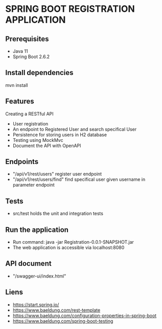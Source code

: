 # SPRING BOOT REGISTRATION APPLICATION
## Prerequisites
- Java 11
- Spring Boot 2.6.2

## Install dependencies
mvn install

## Features
Creating a RESTful API
- User registration
- An endpoint to Registered User and search specifical User
- Persistence for storing users in H2 database
- Testing using MockMvc
- Document the API with OpenAPI

## Endpoints
- "/api/v1/rest/users" register user endpoint
- "/api/v1/rest/users/find" find specifical user given username in  parameter endpoint

## Tests
- src/test holds the unit and integration tests

## Run the application
- Run command: java -jar Registration-0.0.1-SNAPSHOT.jar
- The web application is accessible via localhost:8080

## API document 
- "/swagger-ui/index.html"

## Liens
- https://start.spring.io/
- https://www.baeldung.com/rest-template
- https://www.baeldung.com/configuration-properties-in-spring-boot
- https://www.baeldung.com/spring-boot-testing
